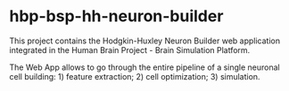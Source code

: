 # hbp-bsp-hh-neuron-builder

This project contains the Hodgkin-Huxley Neuron Builder web application integrated in the Human Brain Project - Brain Simulation Platform.

The Web App allows to go through the entire pipeline of a single neuronal cell building: 1) feature extraction; 2) cell optimization; 3) simulation.
